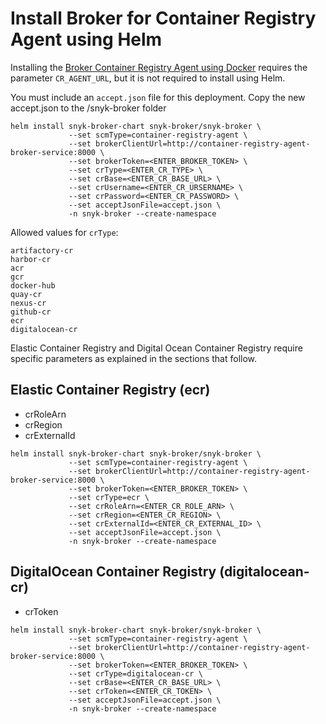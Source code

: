 # Install Broker for Container Registry Agent using Helm

Installing the [Broker Container Registry Agent using Docker](./) requires the parameter `CR_AGENT_URL`, but it is not required to install using Helm.

You must include an `accept.json` file for this deployment. Copy the new accept.json to the /snyk-broker folder

```
helm install snyk-broker-chart snyk-broker/snyk-broker \
             --set scmType=container-registry-agent \
             --set brokerClientUrl=http://container-registry-agent-broker-service:8000 \
             --set brokerToken=<ENTER_BROKER_TOKEN> \
             --set crType=<ENTER_CR_TYPE> \
             --set crBase=<ENTER_CR_BASE_URL> \
             --set crUsername=<ENTER_CR_URSERNAME> \
             --set crPassword=<ENTER_CR_PASSWORD> \
             --set acceptJsonFile=accept.json \
             -n snyk-broker --create-namespace
```

Allowed values for `crType`:

`artifactory-cr`\
`harbor-cr`\
`acr`\
`gcr`\
`docker-hub`\
`quay-cr`\
`nexus-cr`\
`github-cr`\
`ecr`\
`digitalocean-cr`

Elastic Container Registry and Digital Ocean Container Registry require specific parameters as explained in the sections that follow.

## **Elastic Container Registry (ecr)**

* crRoleArn
* crRegion
* crExternalId

```
helm install snyk-broker-chart snyk-broker/snyk-broker \
             --set scmType=container-registry-agent \
             --set brokerClientUrl=http://container-registry-agent-broker-service:8000 \
             --set brokerToken=<ENTER_BROKER_TOKEN> \
             --set crType=ecr \
             --set crRoleArn=<ENTER_CR_ROLE_ARN> \
             --set crRegion=<ENTER_CR_REGION> \
             --set crExternalId=<ENTER_CR_EXTERNAL_ID> \
             --set acceptJsonFile=accept.json \
             -n snyk-broker --create-namespace
```

## **DigitalOcean Container Registry (digitalocean-cr)**

* crToken

```
helm install snyk-broker-chart snyk-broker/snyk-broker \
             --set scmType=container-registry-agent \
             --set brokerClientUrl=http://container-registry-agent-broker-service:8000 \
             --set brokerToken=<ENTER_BROKER_TOKEN> \
             --set crType=digitalocean-cr \
             --set crBase=<ENTER_CR_BASE_URL> \
             --set crToken=<ENTER_CR_TOKEN> \
             --set acceptJsonFile=accept.json \
             -n snyk-broker --create-namespace
```
